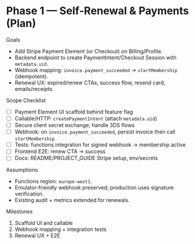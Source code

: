 # Phase 1 — Self‑Renewal & Payments (Plan)

Goals
- Add Stripe Payment Element (or Checkout) on Billing/Profile.
- Backend endpoint to create PaymentIntent/Checkout Session with `metadata.uid`.
- Webhook mapping: `invoice.payment_succeeded` → `startMembership` (idempotent).
- Renewal UX: expired/renew CTAs, success flow, resend card, emails/receipts.

Scope Checklist
- [ ] Payment Element UI scaffold behind feature flag
- [ ] Callable/HTTP: `createPaymentIntent` (attach `metadata.uid`)
- [ ] Secure client secret exchange; handle 3DS flows
- [ ] Webhook: on `invoice.payment_succeeded`, persist invoice then call `startMembership`
- [ ] Tests: functions integration for signed webhook → membership active
- [ ] Frontend E2E: renew CTA → success
- [ ] Docs: README/PROJECT_GUIDE Stripe setup, env/secrets

Assumptions
- Functions region: `europe-west1`.
- Emulator‑friendly webhook preserved; production uses signature verification.
- Existing audit + metrics extended for renewals.

Milestones
1) Scaffold UI and callable
2) Webhook mapping + integration tests
3) Renewal UX + E2E

